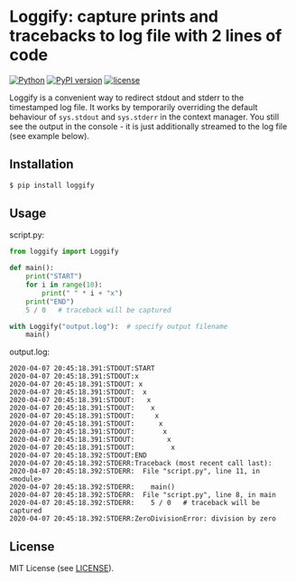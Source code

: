 # Loggify: capture prints and tracebacks to log file with 2&nbsp;lines of code

[![Python](https://img.shields.io/badge/Python-3.6%20%7C%203.7%20%7C%203.8-blue)](https://www.python.org/downloads/)
[![PyPI version](https://img.shields.io/pypi/v/loggify?color=1)](https://pypi.org/project/loggify/)
[![license](https://img.shields.io/pypi/l/loggify)](https://github.com/ar-nowaczynski/loggify)

Loggify is a convenient way to redirect stdout and stderr to the timestamped log file. It works by temporarily overriding the default behaviour of `sys.stdout` and `sys.stderr` in the context manager. You still see the output in the console - it is just additionally streamed to the log file (see example below).

## Installation

```bash
$ pip install loggify
```

## Usage

script.py:

```python
from loggify import Loggify

def main():
    print("START")
    for i in range(10):
        print(" " * i + "x")
    print("END")
    5 / 0   # traceback will be captured

with Loggify("output.log"):  # specify output filename
    main()
```

output.log:
```
2020-04-07 20:45:18.391:STDOUT:START
2020-04-07 20:45:18.391:STDOUT:x
2020-04-07 20:45:18.391:STDOUT: x
2020-04-07 20:45:18.391:STDOUT:  x
2020-04-07 20:45:18.391:STDOUT:   x
2020-04-07 20:45:18.391:STDOUT:    x
2020-04-07 20:45:18.391:STDOUT:     x
2020-04-07 20:45:18.391:STDOUT:      x
2020-04-07 20:45:18.391:STDOUT:       x
2020-04-07 20:45:18.391:STDOUT:        x
2020-04-07 20:45:18.391:STDOUT:         x
2020-04-07 20:45:18.392:STDOUT:END
2020-04-07 20:45:18.392:STDERR:Traceback (most recent call last):
2020-04-07 20:45:18.392:STDERR:  File "script.py", line 11, in <module>
2020-04-07 20:45:18.392:STDERR:    main()
2020-04-07 20:45:18.392:STDERR:  File "script.py", line 8, in main
2020-04-07 20:45:18.392:STDERR:    5 / 0   # traceback will be captured
2020-04-07 20:45:18.392:STDERR:ZeroDivisionError: division by zero
```

## License

MIT License (see [LICENSE](https://github.com/ar-nowaczynski/loggify/blob/master/LICENSE)).
